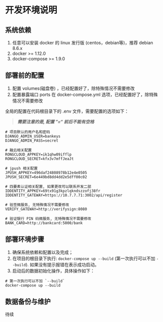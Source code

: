 # 开发环境说明

## 系统依赖
1. 任意可以安装 docker 的 linux 发行版 (centos，debian等)，推荐 debian 8.6.x
2. docker >= 1.12.0
3. docker-compose >= 1.9.0


## 部署前的配置
1. 配置 volumes(磁盘卷) ，已经配置好了，除特殊情况不需要修改
2. 配置暴露端口 ports 在 docker-compose.yml 选项，已经配置好了，除特殊情况不需要修改

全局的配置在代码根目录下的 .env 文件，需要配置的选项如下：

> _**需要注意的是, 配置 ”=“ 前后不能有空格**_

```shell
# 项目默认的用户名和密码
DJANGO_ADMIN_USER=bankeys
DJANGO_ADMIN_PASS=secret

# 融云相关配置
RONGCLOUD_APPKEY=ik1qhw09ifflp
RONGCLOUD_SECRET=kfx3v7mffJeaJt

# jpush 相关配置
JPUSH_APPKEY=496daf24808978b12e4e0505
JPUSH_SECRET=6e449bd8dd4dd2e5dff00c02

# 四要素认证相关配置, 如果更改可以联系开发二部
IDDENTITY_APPKEY=69tx91g3kpzlqkndszzofj38fr
IDDENTITY_GATEWAY=https://10.7.7.71:3002/api/register

# 验签微服务, 无特殊情况不需要修改
VERIFY_GATEWAY=http://verifysign:8080

# 验证银行 PIN 码微服务, 无特殊情况不需要修改
BANK_CARD=http://bankcard:5000/bank
```

## 部署环境步骤
1. 确保系统依赖和配置以及完成；
2. 在项目的根目录下执行: `docker-compose up --build` (第一次执行可以不加 `--build`). 如果没有提示报错在表示成功启动。
3. 启动后的数据初始化操作，具体操作如下：

```shell
# 第一次执行可以不加 `--build`
docker-compose up --build 
```

## 数据备份与维护
待续


